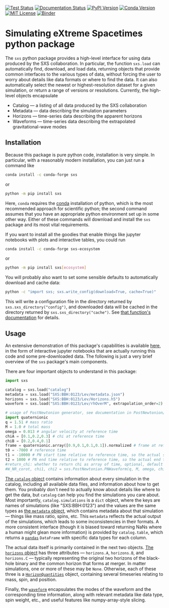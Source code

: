 [![Test Status](https://github.com/sxs-collaboration/sxs/workflows/tests/badge.svg)](https://github.com/sxs-collaboration/sxs/actions)
[![Documentation Status](https://readthedocs.org/projects/sxs/badge/?version=main)](https://sxs.readthedocs.io/en/main/?badge=main)
[![PyPI Version](https://img.shields.io/pypi/v/sxs?color=)](https://pypi.org/project/sxs/)
[![Conda Version](https://img.shields.io/conda/vn/conda-forge/sxs.svg?color=)](https://anaconda.org/conda-forge/sxs)
[![MIT License](https://img.shields.io/badge/license-MIT-blue.svg)](https://github.com/sxs-collaboration/sxs/blob/main/LICENSE)
[![Binder](https://mybinder.org/badge_logo.svg)](https://mybinder.org/v2/gh/moble/sxs_notebooks/master)


# Simulating eXtreme Spacetimes python package

The `sxs` python package provides a high-level interface for using data
produced by the SXS collaboration.  In particular, the function `sxs.load` can
automatically find, download, and load data, returning objects that provide
common interfaces to the various types of data, without forcing the user to
worry about details like data formats or where to find the data.  It can also
automatically select the newest or highest-resolution dataset for a given
simulation, or return a range of versions or resolutions.  Currently, the
high-level objects encapsulate

  * Catalog — a listing of all data produced by the SXS collaboration
  * Metadata — data describing the simulation parameters
  * Horizons — time-series data describing the apparent horizons
  * Waveforms — time-series data describing the extrapolated gravitational-wave
    modes


## Installation

Because this package is pure python code, installation is very simple.  In
particular, with a reasonably modern installation, you can just run a command
like

```bash
conda install -c conda-forge sxs
```

or

```bash
python -m pip install sxs
```

Here, `conda` requires the [conda](https://docs.anaconda.com/anaconda/install/)
installation of python, which is the most recommended approach for scientific
python; the second command assumes that you have an appropriate python
environment set up in some other way.  Either of these commands will download
and install the `sxs` package and its most vital requirements.

If you want to install all the goodies that enable things like jupyter
notebooks with plots and interactive tables, you could run

```bash
conda install -c conda-forge sxs-ecosystem
```

or

```bash
python -m pip install sxs[ecosystem]
```

You will probably also want to set some sensible defaults to automatically
download and cache data:

```bash
python -c "import sxs; sxs.write_config(download=True, cache=True)"
```

This will write a configuration file in the directory returned by
`sxs.sxs_directory("config")`, and downloaded data will be cached in the
directory returned by `sxs.sxs_directory("cache")`.  See [that function's
documentation](api/sxs.utilities.sxs_directories/#sxsutilitiessxs_directoriessxs_directory)
for details.


## Usage

An extensive demonstration of this package's capabilities is available
[here](https://mybinder.org/v2/gh/moble/sxs_notebooks/master), in the form of
interactive jupyter notebooks that are actually running this code and some
pre-downloaded data.  The following is just a very brief overview of the `sxs`
package's main components.

There are four important objects to understand in this package:

```python
import sxs

catalog = sxs.load("catalog")
metadata = sxs.load("SXS:BBH:0123/Lev/metadata.json")
horizons = sxs.load("SXS:BBH:0123/Lev/Horizons.h5")
waveform = sxs.load("SXS:BBH:0123/Lev/rhOverM", extrapolation_order=2)

# usage of PostNewtonion generator, see documentation in PostNewtonion/PostNewtonion.py for details.
import quaternionic
q = 1.51 # mass ratio
M = 1.0 # total mass
omega = 0.013 # angular velocity at reference time
chiA = [0.1,0.2,0.3] # chi at reference time
chiB = [0.2,0.4,0.1]
frame = quaternionic.array([0.9,0.1,0.1,0.1]).normalized # frame at reference time
t0 = -7000 # reference time
t1 = -10000 # PN start time relative to reference time, so the actual start time is t0+t1, optional
t2 = 1000 # PN end time relative to reference time, so the actual end time is t0+t2, optional
#return_chi: whether to return chi as array of time, optional, default is false
#W_NR_corot, chi1, chi2 = sxs.PostNewtonian.PNWaveform(q, M, omega, chiA, chiB, frame, t0, t1, t2, return_chi=True)
```

[The `catalog` object](api/sxs.catalog.catalog/#sxs.catalog.catalog.Catalog)
contains information about every simulation in the catalog, including all
available data files, and information about how to get them.  You probably
don't need to actually know about details like where to get the data, but
`catalog` can help you find the simulations you care about.  Most importantly,
`catalog.simulations` is a `dict` object, where the keys are names of
simulations (like "SXS:BBH:0123") and the values are the same types as [the
`metadata` object](api/sxs.metadata.metadata/#sxs.metadata.metadata.Metadata),
which contains metadata about that simulation — things like mass ratio, spins,
etc.  This `metadata` reflects the actual output of the simulations, which
leads to some inconsistencies in their formats.  A more consistent interface
(though it is biased toward returning NaNs where a human might glean more
information) is provided by `catalog.table`, which returns a
[`pandas`](https://pandas.pydata.org/docs/) `DataFrame` with specific data
types for each column.

The actual data itself is primarily contained in the next two objects.  [The
`horizons` object](api/sxs.horizons/#sxs.horizons.Horizons) has three
attributes — `horizons.A`, `horizons.B`, and `horizons.C` — typically
representing the original two horizons of the black-hole binary and the common
horizon that forms at merger.  In matter simulations, one or more of these may
be `None`.  Otherwise, each of these three is a
[`HorizonQuantities`](api/sxs.horizons/#sxs.horizons.HorizonQuantities) object,
containing several timeseries relating to mass, spin, and position.

Finally, the
[`waveform`](api/sxs.waveforms.waveform_modes/#sxs.waveforms.waveform_modes.WaveformModes)
encapsulates the modes of the waveform and the corresponding time information,
along with relevant metadata like data type, spin weight, etc., and useful
features like numpy-array-style slicing.
